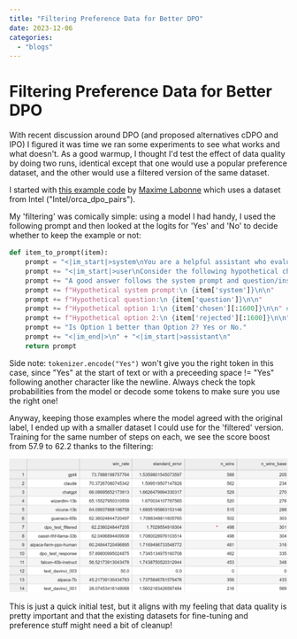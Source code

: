 ```yaml
---
title: "Filtering Preference Data for Better DPO"
date: 2023-12-06
categories: 
  - "blogs"
---
```


# Filtering Preference Data for Better DPO

With recent discussion around DPO (and proposed alternatives cDPO and IPO) I figured it was time we ran some experiments to see what works and what doesn't. As a good warmup, I thought I'd test the effect of data quality by doing two runs, identical except that one would use a popular preference dataset, and the other would use a filtered version of the same dataset.

I started with [this example code](https://colab.research.google.com/drive/15iFBr1xWgztXvhrj5I9fBv20c7CFOPBE?usp=sharing) by [Maxime Labonne](https://twitter.com/maximelabonne/status/1729936838318543243) which uses a dataset from Intel ("Intel/orca_dpo_pairs"). 

My 'filtering' was comically simple: using a model I had handy, I used the following prompt and then looked at the logits for 'Yes' and 'No' to decide whether to keep the example or not:

```python
def item_to_prompt(item):
    prompt = "<|im_start|>system\nYou are a helpful assistant who evaluates chat responses.\n<|im_end|>\n"
    prompt += "<|im_start|>user\nConsider the following hypothetical chat and evaluate whether the first response (Option 1) is better than the second."
    prompt += "A good answer follows the system prompt and question/instruction well. Answer 'Yes' or 'No' only.\n"
    prompt += f"Hypothetical system prompt:\n {item['system']}\n\n"
    prompt += f"Hypothetical question:\n {item['question']}\n\n"
    prompt += f"Hypothetical option 1:\n {item['chosen'][:1600]}\n\n" # << NB setting a max length
    prompt += f"Hypothetical option 2:\n {item['rejected'][:1600]}\n\n"
    prompt += "Is Option 1 better than Option 2? Yes or No."
    prompt += "<|im_end|>\n" + "<|im_start|>assistant\n"
    return prompt
```

Side note: `tokenizer.encode("Yes")` won't give you the right token in this case, since "Yes" at the start of text or with a preceeding space != "Yes" following another character like the newline. Always check the topk probabilities from the model or decode some tokens to make sure you use the right one!

Anyway, keeping those examples where the model agreed with the original label, I ended up with a smaller dataset I could use for the 'filtered' version. Training for the same number of steps on each, we see the score boost from 57.9 to 62.2 thanks to the filtering:

![](images/dpo_lb.jpg)

This is just a quick initial test, but it aligns with my feeling that data quality is pretty important and that the existing datasets for fine-tuning and preference stuff might need a bit of cleanup!